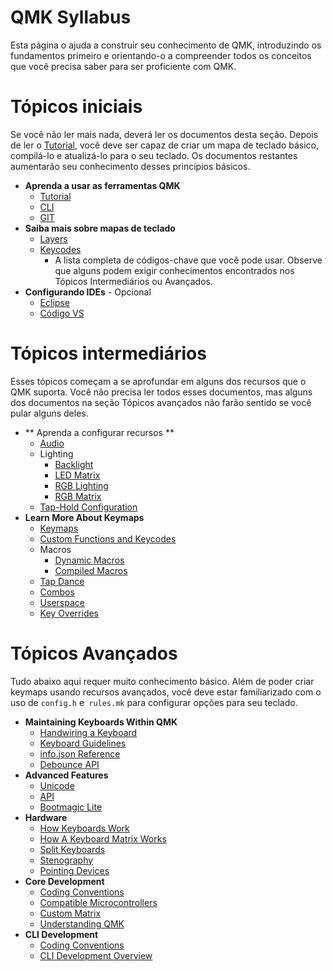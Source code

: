 # QMK Syllabus

Esta página o ajuda a construir seu conhecimento de QMK, introduzindo os fundamentos primeiro e orientando-o a compreender todos os conceitos que você precisa saber para ser proficiente com QMK.

# Tópicos iniciais

Se você não ler mais nada, deverá ler os documentos desta seção. Depois de ler o [Tutorial](newbs.md), você deve ser capaz de criar um mapa de teclado básico, compilá-lo e atualizá-lo para o seu teclado. Os documentos restantes aumentarão seu conhecimento desses princípios básicos.

* **Aprenda a usar as ferramentas QMK**
    * [Tutorial](newbs.md)
    * [CLI](cli.md)
    * [GIT](newbs_git_best_practices.md)
* **Saiba mais sobre mapas de teclado**
    * [Layers](feature_layers.md)
    * [Keycodes](keycodes.md)
        * A lista completa de códigos-chave que você pode usar. Observe que alguns podem exigir conhecimentos encontrados nos Tópicos Intermediários ou Avançados.
* **Configurando IDEs** - Opcional
    * [Eclipse](other_eclipse.md)
    * [Código VS](other_vscode.md)

# Tópicos intermediários

Esses tópicos começam a se aprofundar em alguns dos recursos que o QMK suporta. Você não precisa ler todos esses documentos, mas alguns dos documentos na seção Tópicos avançados não farão sentido se você pular alguns deles.

* ** Aprenda a configurar recursos **
    <!-- * Configuration Overview  FIXME(skullydazed/anyone): write this document -->
    * [Audio](feature_audio.md)
    * Lighting
        * [Backlight](feature_backlight.md)
        * [LED Matrix](feature_led_matrix.md)
        * [RGB Lighting](feature_rgblight.md)
        * [RGB Matrix](feature_rgb_matrix.md)
    * [Tap-Hold Configuration](tap_hold.md)
* **Learn More About Keymaps**
    * [Keymaps](keymap.md)
    * [Custom Functions and Keycodes](custom_quantum_functions.md)
    * Macros
        * [Dynamic Macros](feature_dynamic_macros.md)
        * [Compiled Macros](feature_macros.md)
    * [Tap Dance](feature_tap_dance.md)
    * [Combos](feature_combo.md)
    * [Userspace](feature_userspace.md)
    * [Key Overrides](feature_key_overrides.md)

# Tópicos Avançados

Tudo abaixo aqui requer muito conhecimento básico. Além de poder criar keymaps usando recursos avançados, você deve estar familiarizado com o uso de `config.h` e` rules.mk` para configurar opções para seu teclado.

* **Maintaining Keyboards Within QMK**
    * [Handwiring a Keyboard](hand_wire.md)
    * [Keyboard Guidelines](hardware_keyboard_guidelines.md)
    * [info.json Reference](reference_info_json.md)
    * [Debounce API](feature_debounce_type.md)
* **Advanced Features**
    * [Unicode](feature_unicode.md)
    * [API](api_overview.md)
    * [Bootmagic Lite](feature_bootmagic.md)
* **Hardware**
    * [How Keyboards Work](how_keyboards_work.md)
    * [How A Keyboard Matrix Works](how_a_matrix_works.md)
    * [Split Keyboards](feature_split_keyboard.md)
    * [Stenography](feature_stenography.md)
    * [Pointing Devices](feature_pointing_device.md)
* **Core Development**
    * [Coding Conventions](coding_conventions_c.md)
    * [Compatible Microcontrollers](compatible_microcontrollers.md)
    * [Custom Matrix](custom_matrix.md)
    * [Understanding QMK](understanding_qmk.md)
* **CLI Development**
    * [Coding Conventions](coding_conventions_python.md)
    * [CLI Development Overview](cli_development.md)